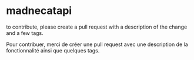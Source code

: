 # madnecatapi
to contribute, please create a pull request with a description of the change and a few tags.

Pour contribuer, merci de créer une pull request avec une description de la fonctionnalité ainsi que quelques tags.